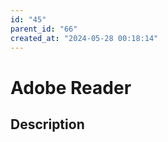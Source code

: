 ```yaml
---
id: "45"
parent_id: "66"
created_at: "2024-05-28 00:18:14"
---
```


# Adobe Reader

## Description

